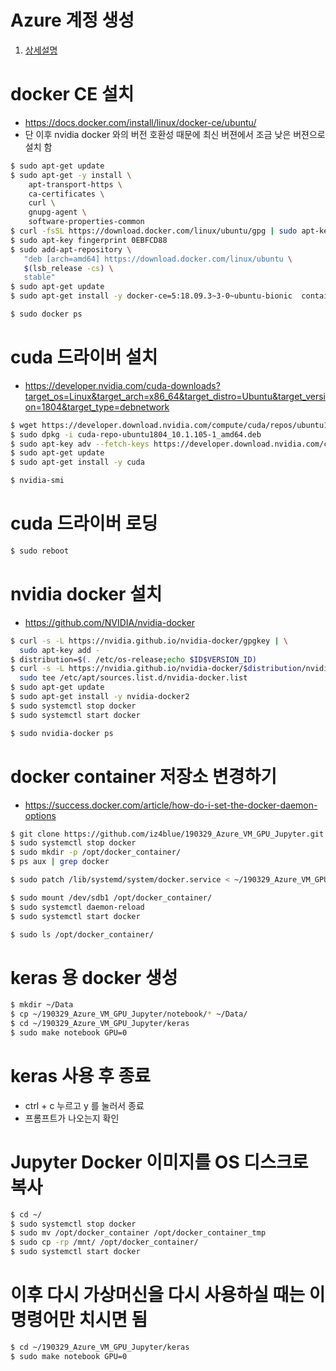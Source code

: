 # Azure 계정 생성

1. [상세설명](https://github.com/MijeongJeon/181215_AIBootCamp_Azure_ML_StudioHOL)

# docker CE 설치

- https://docs.docker.com/install/linux/docker-ce/ubuntu/
- 단 이후 nvidia docker 와의 버전 호환성 때문에 최신 버젼에서 조금 낮은 버젼으로 설치 함


```bash
$ sudo apt-get update
$ sudo apt-get -y install \
    apt-transport-https \
    ca-certificates \
    curl \
    gnupg-agent \
    software-properties-common
$ curl -fsSL https://download.docker.com/linux/ubuntu/gpg | sudo apt-key add -
$ sudo apt-key fingerprint 0EBFCD88
$ sudo add-apt-repository \
   "deb [arch=amd64] https://download.docker.com/linux/ubuntu \
   $(lsb_release -cs) \
   stable"
$ sudo apt-get update
$ sudo apt-get install -y docker-ce=5:18.09.3~3-0~ubuntu-bionic  containerd.io docker-ce-cli
```

```bash
$ sudo docker ps
```

# cuda 드라이버 설치

- https://developer.nvidia.com/cuda-downloads?target_os=Linux&target_arch=x86_64&target_distro=Ubuntu&target_version=1804&target_type=debnetwork

```bash
$ wget https://developer.download.nvidia.com/compute/cuda/repos/ubuntu1804/x86_64/cuda-repo-ubuntu1804_10.1.105-1_amd64.deb
$ sudo dpkg -i cuda-repo-ubuntu1804_10.1.105-1_amd64.deb
$ sudo apt-key adv --fetch-keys https://developer.download.nvidia.com/compute/cuda/repos/ubuntu1804/x86_64/7fa2af80.pub
$ sudo apt-get update
$ sudo apt-get install -y cuda
```

```bash
$ nvidia-smi
```

# cuda 드라이버 로딩

```bash
$ sudo reboot
```

# nvidia docker 설치

- https://github.com/NVIDIA/nvidia-docker

```bash
$ curl -s -L https://nvidia.github.io/nvidia-docker/gpgkey | \
  sudo apt-key add -
$ distribution=$(. /etc/os-release;echo $ID$VERSION_ID)
$ curl -s -L https://nvidia.github.io/nvidia-docker/$distribution/nvidia-docker.list | \
  sudo tee /etc/apt/sources.list.d/nvidia-docker.list
$ sudo apt-get update
$ sudo apt-get install -y nvidia-docker2
$ sudo systemctl stop docker
$ sudo systemctl start docker
```

```bash
$ sudo nvidia-docker ps
```

# docker container 저장소 변경하기

- https://success.docker.com/article/how-do-i-set-the-docker-daemon-options

```bash
$ git clone https://github.com/iz4blue/190329_Azure_VM_GPU_Jupyter.git
$ sudo systemctl stop docker
$ sudo mkdir -p /opt/docker_container/
$ ps aux | grep docker
```

```bash
$ sudo patch /lib/systemd/system/docker.service < ~/190329_Azure_VM_GPU_Jupyter/command/docker-systemd.patch
```

```bash
$ sudo mount /dev/sdb1 /opt/docker_container/
$ sudo systemctl daemon-reload
$ sudo systemctl start docker
```

```bash
$ sudo ls /opt/docker_container/
```

# keras 용 docker 생성

```bash
$ mkdir ~/Data
$ cp ~/190329_Azure_VM_GPU_Jupyter/notebook/* ~/Data/
$ cd ~/190329_Azure_VM_GPU_Jupyter/keras
$ sudo make notebook GPU=0
```

# keras 사용 후 종료

- ctrl + c 누르고 y 를 눌러서 종료
- 프롬프트가 나오는지 확인

# Jupyter Docker 이미지를 OS 디스크로 복사

```bash
$ cd ~/
$ sudo systemctl stop docker
$ sudo mv /opt/docker_container /opt/docker_container_tmp
$ sudo cp -rp /mnt/ /opt/docker_container/
$ sudo systemctl start docker
```

# 이후 다시 가상머신을 다시 사용하실 때는 이 명령어만 치시면 됨

```bash
$ cd ~/190329_Azure_VM_GPU_Jupyter/keras
$ sudo make notebook GPU=0
```
